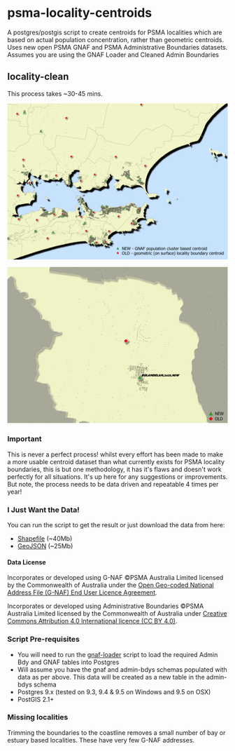 # psma-locality-centroids
A postgres/postgis script to create centroids for PSMA localities which are based on actual population concentration, rather than geometric centroids. Uses new open PSMA GNAF and PSMA Administrative Boundaries datasets. Assumes you are using the GNAF Loader and Cleaned Admin Boundaries

## locality-clean

This process takes ~30-45 mins.

![image1.png](https://github.com/iag-geo/psma-locality-centroids/blob/master/image1.png "original vs new centroids")

![image2.png](https://github.com/iag-geo/psma-locality-centroids/blob/master/image2.png "original vs new centroids")

### Important

This is never a perfect process! whilst every effort has been made to make a more usable centroid dataset than what currently exists for PSMA locality boundaries, this is but one methodology, it has it's flaws and doesn't work perfectly for all situations. It's up here for any suggestions or improvements. But note, the process needs to be data driven and repeatable 4 times per year!

### I Just Want the Data!

You can run the script to get the result or just download the data from here:
- [Shapefile](https://github.com/iag-geo/psma-admin-bdys/releases/download/v1.0/locality_bdys_display_shapefile.zip) (~40Mb) 
- [GeoJSON](https://github.com/iag-geo/psma-admin-bdys/releases/download/v1.0/locality_bdys_display_geojson.zip) (~25Mb) 

#### Data License
Incorporates or developed using G-NAF ©PSMA Australia Limited licensed by the Commonwealth of Australia under the [Open Geo-coded National Address File (G-NAF) End User Licence Agreement](http://data.gov.au/dataset/19432f89-dc3a-4ef3-b943-5326ef1dbecc/resource/09f74802-08b1-4214-a6ea-3591b2753d30/download/20160226---EULA---Open-G-NAF.pdf).

Incorporates or developed using Administrative Boundaries ©PSMA Australia Limited licensed by the Commonwealth of Australia under [Creative Commons Attribution 4.0 International licence (CC BY 4.0)](https://creativecommons.org/licenses/by/4.0/).

### Script Pre-requisites

- You will need to run the [gnaf-loader](https://github.com/minus34/gnaf-loader) script to load the required Admin Bdy and GNAF tables into Postgres
- Will assume you have the gnaf and admin-bdys schemas populated with data as per above. This data will be created as a new table in the admin-bdys schema
- Postgres 9.x (tested on 9.3, 9.4 & 9.5 on Windows and 9.5 on OSX)
- PostGIS 2.1+

### Missing localities
Trimming the boundaries to the coastline removes a small number of bay or estuary based localities.  These have very few G-NAF addresses.
